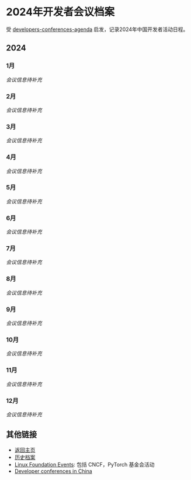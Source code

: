 # 2024年开发者会议档案

受 [developers-conferences-agenda](https://github.com/scraly/developers-conferences-agenda) 启发，记录2024年中国开发者活动日程。

## 2024

### 1月

*会议信息待补充*

### 2月

*会议信息待补充*

### 3月

*会议信息待补充*

### 4月

*会议信息待补充*

### 5月

*会议信息待补充*

### 6月

*会议信息待补充*

### 7月

*会议信息待补充*

### 8月

*会议信息待补充*

### 9月

*会议信息待补充*

### 10月

*会议信息待补充*

### 11月

*会议信息待补充*

### 12月

*会议信息待补充*

## 其他链接

- [返回主页](../../README.md)
- [历史档案](../README.md)
- [Linux Foundation Events](https://events.linuxfoundation.org/): 包括 CNCF，PyTorch 基金会活动
- [Developer conferences in China](https://dev.events/AS/CN)